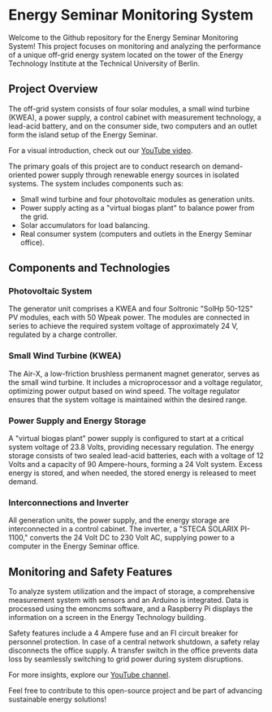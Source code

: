 # Energy Seminar Monitoring System

Welcome to the Github repository for the Energy Seminar Monitoring System! This project focuses on monitoring and analyzing the performance of a unique off-grid energy system located on the tower of the Energy Technology Institute at the Technical University of Berlin.

## Project Overview

The off-grid system consists of four solar modules, a small wind turbine (KWEA), a power supply, a control cabinet with measurement technology, a lead-acid battery, and on the consumer side, two computers and an outlet form the island setup of the Energy Seminar.

For a visual introduction, check out our [YouTube video](https://www.youtube.com/watch?v=x9bFlDJO12g).

The primary goals of this project are to conduct research on demand-oriented power supply through renewable energy sources in isolated systems. The system includes components such as:

- Small wind turbine and four photovoltaic modules as generation units.
- Power supply acting as a "virtual biogas plant" to balance power from the grid.
- Solar accumulators for load balancing.
- Real consumer system (computers and outlets in the Energy Seminar office).

## Components and Technologies

### Photovoltaic System

The generator unit comprises a KWEA and four Soltronic "SolHp 50-12S" PV modules, each with 50 Wpeak power. The modules are connected in series to achieve the required system voltage of approximately 24 V, regulated by a charge controller.

### Small Wind Turbine (KWEA)

The Air-X, a low-friction brushless permanent magnet generator, serves as the small wind turbine. It includes a microprocessor and a voltage regulator, optimizing power output based on wind speed. The voltage regulator ensures that the system voltage is maintained within the desired range.

### Power Supply and Energy Storage

A "virtual biogas plant" power supply is configured to start at a critical system voltage of 23.8 Volts, providing necessary regulation. The energy storage consists of two sealed lead-acid batteries, each with a voltage of 12 Volts and a capacity of 90 Ampere-hours, forming a 24 Volt system. Excess energy is stored, and when needed, the stored energy is released to meet demand.

### Interconnections and Inverter

All generation units, the power supply, and the energy storage are interconnected in a control cabinet. The inverter, a "STECA SOLARIX PI-1100," converts the 24 Volt DC to 230 Volt AC, supplying power to a computer in the Energy Seminar office.

## Monitoring and Safety Features

To analyze system utilization and the impact of storage, a comprehensive measurement system with sensors and an Arduino is integrated. Data is processed using the emoncms software, and a Raspberry Pi displays the information on a screen in the Energy Technology building.

Safety features include a 4 Ampere fuse and an FI circuit breaker for personnel protection. In case of a central network shutdown, a safety relay disconnects the office supply. A transfer switch in the office prevents data loss by seamlessly switching to grid power during system disruptions.

For more insights, explore our [YouTube channel](https://www.youtube.com/channel/your-channel).

Feel free to contribute to this open-source project and be part of advancing sustainable energy solutions!
